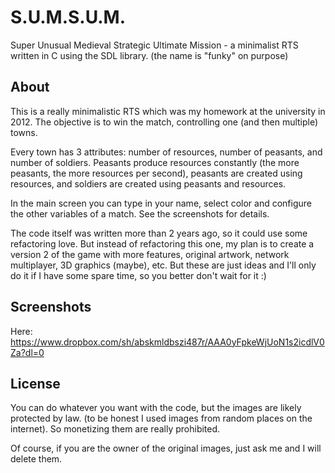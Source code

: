# S.U.M.S.U.M.
Super Unusual Medieval Strategic Ultimate Mission - a minimalist RTS written in C using the SDL library.
(the name is "funky" on purpose)


## About
This is a really minimalistic RTS which was my homework at the university in 2012. The objective is to win the match, controlling one (and then multiple) towns.

Every town has 3 attributes: number of resources, number of peasants, and number of soldiers. Peasants produce resources constantly (the more peasants, the more resources per second), peasants are created using resources, and soldiers are created using peasants and resources.

In the main screen you can type in your name, select color and configure the other variables of a match. See the screenshots for details.

The code itself was written more than 2 years ago, so it could use some refactoring love. But instead of refactoring this one, my plan is to create a version 2 of the game with more features, original artwork, network multiplayer, 3D graphics (maybe), etc. But these are just ideas and I'll only do it if I have some spare time, so you better don't wait for it :)

## Screenshots
Here: https://www.dropbox.com/sh/abskmldbszi487r/AAA0yFpkeWjUoN1s2icdlV0Za?dl=0

## License
You can do whatever you want with the code, but the images are likely protected by law. (to be honest I used images from random places on the internet). So monetizing them are really prohibited.

Of course, if you are the owner of the original images, just ask me and I will delete them.
